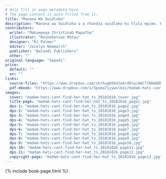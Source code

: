 ```yaml
---
# Only fill in page metadata here.
# The page content is auto-filled from it.
title: "Manana Wa Swidloko"
description: "Manana wa Swidloko a a rhandza swidloko ku tlula mpimo. Kambe a ta endla yini loko xidloko xa yena lexi a xi rhandza ngopfu xi n’wi lahlekerile?"
contributors:
  writer: "Makaepeya Christinah Mapatha"
  illustrator: "Reshoketswe Motau"
  designer: "RJ Palmer"
  editor: "Jocelyn Newmarch"
  publisher: "Balaodi Publishers"
  other: ""
original-language: "Sepedi"
price:
  default: ""
  en: ""
links:
  source-files: "https://www.dropbox.com/sh/hug0d441e6rd6tw/AACf70HmQ8KR7YAiDZyMf_50a?dl=0"
  pdf-ebook: "https://www.dropbox.com/s/5poma7jyywxlksc/madam-hats-cant-find-her-hat_ts_20181016.pdf?dl=0"
images:
  cover: "madam-hats-cant-find-her-hat_ts_20181016_cover.jpg"
  title-page: "madam-hats-cant-find-her-hat_ts_20181016_page1.jpg"
  dps-1: "madam-hats-cant-find-her-hat_ts_20181016_page2.jpg"
  dps-2: "madam-hats-cant-find-her-hat_ts_20181016_page3.jpg"
  dps-3: "madam-hats-cant-find-her-hat_ts_20181016_page4.jpg"
  dps-4: "madam-hats-cant-find-her-hat_ts_20181016_page5.jpg"
  dps-5: "madam-hats-cant-find-her-hat_ts_20181016_page6.jpg"
  dps-6: "madam-hats-cant-find-her-hat_ts_20181016_page7.jpg"
  dps-7: "madam-hats-cant-find-her-hat_ts_20181016_page8.jpg"
  dps-8: "madam-hats-cant-find-her-hat_ts_20181016_page9.jpg"
  dps-9: "madam-hats-cant-find-her-hat_ts_20181016_page10.jpg"
  dps-10: "madam-hats-cant-find-her-hat_ts_20181016_page11.jpg"
  dps-11: "madam-hats-cant-find-her-hat_ts_20181016_page12.jpg"
  copyright-page: "madam-hats-cant-find-her-hat_ts_20181016_page13.jpg"
---
```


{% include book-page.html %}
